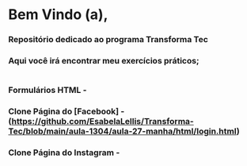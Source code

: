 # Bem Vindo (a),
### Repositório dedicado ao programa Transforma Tec
### Aqui você irá encontrar meu exercícios práticos;
#
### Formulários HTML - 
### Clone Página do [Facebook] - (https://github.com/EsabelaLellis/Transforma-Tec/blob/main/aula-1304/aula-27-manha/html/login.html)
### Clone Página do Instagram - 

